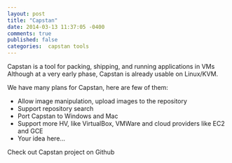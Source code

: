 ```yaml
---
layout: post
title: "Capstan"
date: 2014-03-13 11:37:05 -0400
comments: true
published: false
categories:  capstan tools
---
```

Capstan is a tool for packing, shipping, and running applications in VMs Although at a very early phase, Capstan is already usable on Linux/KVM.

We have many plans for Capstan, here are few of them:

* Allow image manipulation, upload images to the repository
* Support repository search
* Port Capstan to Windows and Mac
* Support more HV, like VirtualBox, VMWare and cloud providers like EC2 and GCE
* Your idea here…

Check out Capstan project on Github
<!-- more -->
